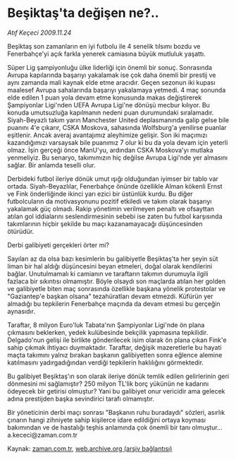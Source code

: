 # Beşiktaş'ta değişen ne?..

*Atıf Keçeci 2009.11.24*

<tr><td class="metin" colspan="2" style="padding-top: 20px; padding-left: 5px; ">Beşiktaş son zamanların en iyi futbolu ile 4 senelik tılsımı bozdu ve Fenerbahçe'yi açık farkla yenerek camiasına büyük mutluluk yaşattı.</td></tr><tr><td class="metin" colspan="2" style="padding-top: 20px; padding-left: 5px; "><p>Süper Lig şampiyonluğu ülke liderliği için önemli bir sonuç. Sonrasında Avrupa kapılarında başarıyı yakalamak ise çok daha önemli bir prestij ve aynı zamanda mali kaynak elde etme aracıdır. Geçen sezonun iki kupası maalesef Avrupa sahalarında başarıyı yakalamaya yetmedi. 4 maç sonunda elde edilen 1 puan yola devam etme konusunda makas değiştirerek Şampiyonlar Ligi'nden UEFA Avrupa Ligi'ne dönüşü mecbur kılıyor. Bu konuda umutsuzluğa kapılmanın nedeni puan durumundaki sıralamadır. Siyah-Beyazlı takım yarın Manchester United deplasmanında galip gelse bile puanını 4'e çıkarır, CSKA Moskova, sahasında Wolfsburg'a yenilirse puanlar eşitlenir. Ancak averaj avantajımız aleyhimize gelişir. Son iki maçımızı kazandığımızı varsaysak bile puanımız 7 olur ki bu da yola devam için yeterli olmaz. İşin gerçeği önce ManU'yu, ardından CSKA Moskova'yı mutlaka yenmeliyiz. Bu senaryo, takımımızın hiç değilse Avrupa Ligi'nde yer almasını sağlar. Bir anlamda teselli olur.
<p>Derbideki futbol ileriye dönük umut ışığı olduğundan iyimser bir tablo var ortada. Siyah-Beyazlılar, Fenerbahçe önünde özellikle Alman kökenli Ernst ve Fink önderliğinde ikinci yarı ezici bir üstünlük kurdu. Bu diğer futbolcuların da motivasyonunu pozitif etkiledi ve takım olarak başarıyı yakalamak güç olmadı. Rakip yönetimin verilmeyen penaltı ve ofsayttan atılan gol iddialarını seslendirmesinin sebebi ise zaten bu futbol karşısında takımlarının hiçbir şekilde bu maçı kazanamayacağı düşüncesinden ötürüdür.
<p>Derbi galibiyeti gerçekleri örter mi?
<p>Sayıları az da olsa bazı kesimlerin bu galibiyetle Beşiktaş'ta her şeyin süt liman bir hal aldığı düşüncesini beyan etmeleri, doğal olarak kendilerini bağlar. Unutulmamalı ki camianın ve taraftarın takımın durumuyla ilgili fazlaca bir sıkıntısı olmamıştır. Böyle olsaydı son maçlarda atılan her golden ve galibiyetle biten maç sonrasında özellikle başkana yönelik protestolar ve "Gaziantep'e başkan olsana" tezahüratları devam etmezdi. Küfürün yer almadığı bu tepkilerin Fenerbahçe maçında da devam etmesi bu gerçeğin aynasıdır.
<p>Taraftar, 8 milyon Euro'luk Tabata'nın Şampiyonlar Ligi'nde ön plana çıkmasını beklerken, yedek kulübesinde bekçilik yapmasına tepkilidir. Delgado'nun gelişi ile birlikte gönderilecek isim olarak ön plana çıkan Fink'e sahip çıkmak ihtiyacı duymaktadır. Taraftar, değişik mazeretlerle bu hayati maçta takımını yalnız bırakan başkanın galibiyetten sonra eğlence alemine katılmasını yadırgadığından verdiği tepkilerin haklılığını görmektedir.
<p>Bu galibiyet Beşiktaş'ın son olarak ileriye dönük temlik edilen gelirlerinin geri dönmesini mi sağlamıştır? 250 milyon TL'lik borç yükünün ne kadarını ödeyecek bir getirisi olmuştur? Yani bu galibiyet onur vericidir ama gelecek adına prestijden başka sevindirici tarafı olmamıştır.
<p>Bir yöneticinin derbi maçı sonrası "Başkanın ruhu buradaydı" sözleri, asırlık çınarın hangi zihniyete sahip kişilerce idare edildiğini ortaya koyması bakımından ve de hastalığı teşhis anlamında çok önemli bir tanı olmuştur... a.kececi@za­man.com.tr <br/></p></p></p></p></p></p></p></td></tr>

Kaynak: [zaman.com.tr](http://zaman.com.tr/yazar.do?yazino=919486), [web.archive.org (arşiv bağlantısı)](http://web.archive.org/web/20091125141846/http://zaman.com.tr:80/yazar.do?yazino=919486)
